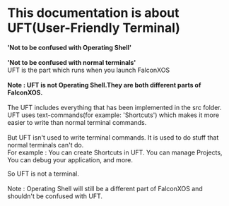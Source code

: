 # This documentation is about UFT(User-Friendly Terminal)

<b>'Not to be confused with Operating Shell'
<br>
  <br>
'Not to be confused with normal terminals'
</b>
<br>
UFT is the part which runs when you launch FalconXOS
<br>
<br>
<b>Note : UFT is not Operating Shell.They are both different parts of FalconXOS.</b>
<br>
<br>
The UFT includes everything that has been implemented in the src folder.
<br>
UFT uses text-commands(for example: 'Shortcuts') which makes it more easier to write than normal terminal commands.
<br>
<br>
But UFT isn't used to write terminal commands.
It is used to do stuff that normal terminals can't do.
<br>
For example : You can create Shortcuts in UFT.
You can manage Projects,
You can debug your application,
and more.

So UFT is not a terminal.
<br>
<br>
Note : Operating Shell will still be a different part of FalconXOS and shouldn't be confused with UFT.


